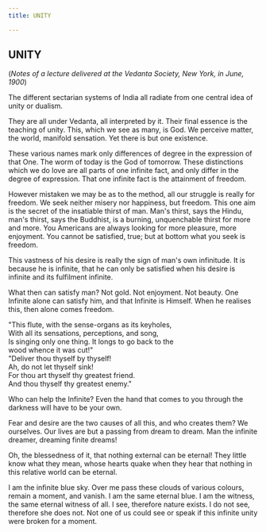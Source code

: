 ```yaml
---
title: UNITY

---
```





  

## UNITY

(*Notes of a lecture delivered at the Vedanta Society, New York, in
June, 1900*)

The different sectarian systems of India all radiate from one central
idea of unity or dualism.

They are all under Vedanta, all interpreted by it. Their final essence
is the teaching of unity. This, which we see as many, is God. We
perceive matter, the world, manifold sensation. Yet there is but one
existence.

These various names mark only differences of degree in the expression of
that One. The worm of today is the God of tomorrow. These distinctions
which we do love are all parts of one infinite fact, and only differ in
the degree of expression. That one infinite fact is the attainment of
freedom.

However mistaken we may be as to the method, all our struggle is really
for freedom. We seek neither misery nor happiness, but freedom. This one
aim is the secret of the insatiable thirst of man. Man's thirst, says
the Hindu, man's thirst, says the Buddhist, is a burning, unquenchable
thirst for more and more. You Americans are always looking for more
pleasure, more enjoyment. You cannot be satisfied, true; but at bottom
what you seek is freedom.

This vastness of his desire is really the sign of man's own infinitude.
It is because he is infinite, that he can only be satisfied when his
desire is infinite and its fulfilment infinite.

What then can satisfy man? Not gold. Not enjoyment. Not beauty. One
Infinite alone can satisfy him, and that Infinite is Himself. When he
realises this, then alone comes freedom.

"This flute, with the sense-organs as its keyholes,  
With all its sensations, perceptions, and song,  
Is singing only one thing. It longs to go back to the  
      wood whence it was cut!"  
"Deliver thou thyself by thyself!  
Ah, do not let thyself sink!  
For thou art thyself thy greatest friend.  
And thou thyself thy greatest enemy."

Who can help the Infinite? Even the hand that comes to you through the
darkness will have to be your own.

Fear and desire are the two causes of all this, and who creates them? We
ourselves. Our lives are but a passing from dream to dream. Man the
infinite dreamer, dreaming finite dreams!

Oh, the blessedness of it, that nothing external can be eternal! They
little know what they mean, whose hearts quake when they hear that
nothing in this relative world can be eternal.

I am the infinite blue sky. Over me pass these clouds of various
colours, remain a moment, and vanish. I am the same eternal blue. I am
the witness, the same eternal witness of all. I see, therefore nature
exists. I do not see, therefore she does not. Not one of us could see or
speak if this infinite unity were broken for a moment.


